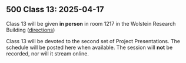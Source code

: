 ## 500 Class 13: 2025-04-17

Class 13 will be given **in person** in room 1217 in the Wolstein Research Building ([directions](https://case.edu/medicine/neurology/research/behavioral-health-research-group/directions-wolstein-research-building))

Class 13 will be devoted to the second set of Project Presentations. The schedule will be posted here when available.
The session will **not** be recorded, nor will it stream online.
